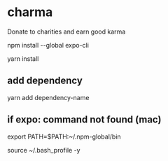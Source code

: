 # charma
Donate to charities and earn good karma


npm install --global expo-cli

yarn install

## add dependency 

yarn add dependency-name

## if expo: command not found (mac)

export PATH=$PATH:~/.npm-global/bin

source ~/.bash_profile -y